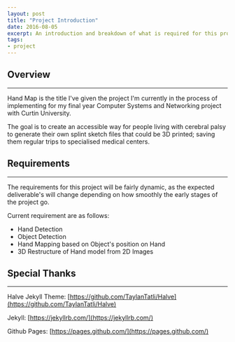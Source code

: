 ```yaml
---
layout: post
title: "Project Introduction"
date: 2016-08-05
excerpt: An introduction and breakdown of what is required for this project to be successful
tags:
- project
---
```


## Overview
---

Hand Map is the title I've given the project I'm currently in the process of implementing for my final year Computer Systems and Networking project with Curtin University.

The goal is to create an accessible way for people living with cerebral palsy to generate their own splint sketch files that could be 3D printed; saving them regular trips to specialised medical centers.

## Requirements
---

The requirements for this project will be fairly dynamic, as the expected deliverable's will change depending on how smoothly the early stages of the project go.

Current requirement are as follows:

 * Hand Detection
 * Object Detection
 * Hand Mapping based on Object's position on Hand
 * 3D Restructure of Hand model from 2D Images

## Special Thanks
---

Halve Jekyll Theme: [https://github.com/TaylanTatli/Halve](https://github.com/TaylanTatli/Halve)

Jekyll: [https://jekyllrb.com/](https://jekyllrb.com/)

Github Pages: [https://pages.github.com/](https://pages.github.com/)